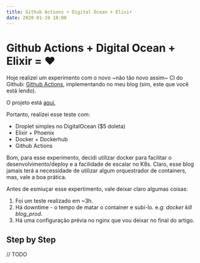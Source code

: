 ```yaml
---
title: Github Actions + Digital Ocean + Elixir
date: 2020-01-19 18:00
---
```


# Github Actions + Digital Ocean + Elixir = ❤️

Hoje realizei um experimento com o novo ~não tão novo assim~ CI do Github: [Github Actions](https://github.com/features/actions),
implementando no meu blog (sim, este que você está lendo).

O projeto está [aqui](https://github.com/rafaelgss/blog),

Portanto, realizei esse teste com:

- Droplet simples no DigitalOcean ($5 doleta)
- Elixir + Phoenix
- Docker + Dockerhub
- Github Actions

Bom, para esse experimento, decidi utilizar docker para facilitar o desenvolvimento/deploy e a facilidade de escalar no K8s.
Claro, esse blog jamais terá a necessidade de utilizar algum orquestrador de containers, mas, vale a boa prática.

Antes de esmiuçar esse expertimento, vale deixar claro algumas coisas:

1. Foi um teste realizado em ~3h.
2. Há downtime - o tempo de matar o container e subi-lo. e.g: _docker kill blog_prod_.
3. Há uma configuração prévia no nginx que vou deixar no final do artigo.


## Step by Step

// TODO
